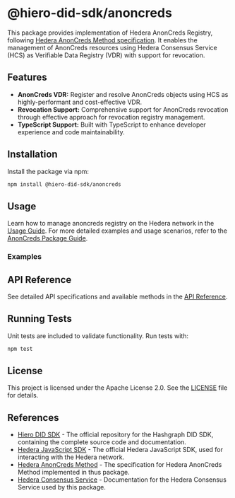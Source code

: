 # @hiero-did-sdk/anoncreds

This package provides implementation of Hedera AnonCreds Registry, following [Hedera AnonCreds Method specification](https://hiero-ledger.github.io/hedera-anoncreds-method/).
It enables the management of AnonCreds resources using Hedera Consensus Service (HCS) as Verifiable Data Registry (VDR) with support for revocation.

## Features

- **AnonCreds VDR:** Register and resolve AnonCreds objects using HCS as highly-performant and cost-effective VDR.
- **Revocation Support:** Comprehensive support for AnonCreds revocation through effective approach for revocation registry management.
- **TypeScript Support:** Built with TypeScript to enhance developer experience and code maintainability.

## Installation

Install the package via npm:

```bash
npm install @hiero-did-sdk/anoncreds
```

## Usage

Learn how to manage anoncreds registry on the Hedera network in the [Usage Guide](https://hiero-ledger.github.io/hiero-did-sdk-js/documentation/0.1.0/03-implementation/components/anoncreds-guide.html).
For more detailed examples and usage scenarios, refer to the [AnonCreds Package Guide](https://hiero-ledger.github.io/hiero-did-sdk-js/documentation/0.1.0/03-implementation/components/anoncreds-guide.html).

### Examples



## API Reference

See detailed API specifications and available methods in the [API Reference](https://hiero-ledger.github.io/hiero-did-sdk-js/documentation/0.1.0/03-implementation/components/anoncreds-api.html).


## Running Tests

Unit tests are included to validate functionality. Run tests with:

```bash
npm test
```

## License

This project is licensed under the Apache License 2.0. See the [LICENSE](LICENSE) file for details.

## References

- [Hiero DID SDK](https://github.com/hiero-ledger/hiero-did-sdk-js) - The official repository for the Hashgraph DID SDK, containing the complete source code and documentation.
- [Hedera JavaScript SDK](https://github.com/hashgraph/hedera-sdk-js) - The official Hedera JavaScript SDK, used for interacting with the Hedera network.
- [Hedera AnonCreds Method](https://hiero-ledger.github.io/hedera-anoncreds-method/) - The specification for Hedera AnonCreds Method implemented in thus package.
- [Hedera Consensus Service](https://docs.hedera.com/hedera/sdks-and-apis/sdks/consensus-service) - Documentation for the Hedera Consensus Service used by this package.
